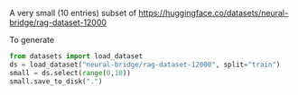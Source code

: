 A very small (10 entries) subset of https://huggingface.co/datasets/neural-bridge/rag-dataset-12000

To generate 

```python
from datasets import load_dataset
ds = load_dataset("neural-bridge/rag-dataset-12000", split="train")
small = ds.select(range(0,10))
small.save_to_disk(".")
```